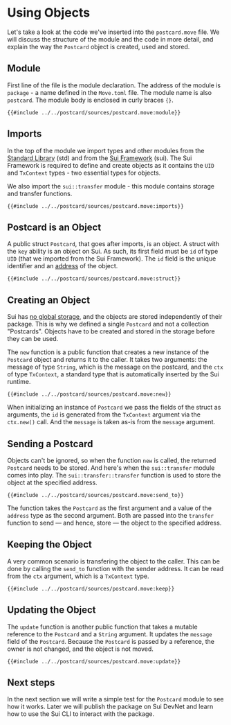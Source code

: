 # Using Objects

Let's take a look at the code we've inserted into the `postcard.move` file. We will discuss the structure of the module and the code in more detail, and explain the way the `Postcard` object is created, used and stored.

## Module

First line of the file is the module declaration. The address of the module is `package` - a name defined in the `Move.toml` file. The module name is also `postcard`. The module body is enclosed in curly braces `{}`.

```move
{{#include ../../postcard/sources/postcard.move:module}}
```

## Imports

In the top of the module we import types and other modules from the [Standard Library](./../basic-syntax/standard-library.md) (std) and from the [Sui Framework](./../programmability/sui-framework.md) (sui). The Sui Framework is required to define and create objects as it contains the `UID` and `TxContext` types - two essential types for objects.

We also import the `sui::transfer` module - this module contains storage and transfer functions.

```move
{{#include ../../postcard/sources/postcard.move:imports}}
```

## Postcard is an Object

A public struct `Postcard`, that goes after imports, is an object. A struct with the `key` ability is an object on Sui. As such, its first field must be `id` of type `UID` (that we imported from the Sui Framework). The `id` field is the unique identifier and an [address](../concepts/address.md) of the object.

<!-- TODO: better wording -->

```move
{{#include ../../postcard/sources/postcard.move:struct}}
```

## Creating an Object

Sui has [no global storage](./../concepts/object-model.md), and the objects are stored independently of their package. This is why we defined a single `Postcard` and not a collection "Postcards". Objects have to be created and stored in the storage before they can be used.

The `new` function is a public function that creates a new instance of the `Postcard` object and returns it to the caller. It takes two arguments: the message of type `String`, which is the message on the postcard, and the `ctx` of type `TxContext`, a standard type that is automatically inserted by the Sui runtime.

```move
{{#include ../../postcard/sources/postcard.move:new}}
```

When initializing an instance of `Postcard` we pass the fields of the struct as arguments, the `id` is generated from the `TxContext` argument via the `ctx.new()` call. And the `message` is taken as-is from the `message` argument.

## Sending a Postcard

Objects can't be ignored, so when the function `new` is called, the returned `Postcard` needs to be stored. And here's when the `sui::transfer` module comes into play. The `sui::transfer::transfer` function is used to store the object at the specified address.

```move
{{#include ../../postcard/sources/postcard.move:send_to}}
```

The function takes the `Postcard` as the first argument and a value of the `address` type as the second argument. Both are passed into the `transfer` function to send — and hence, store — the object to the specified address.

## Keeping the Object

A very common scenario is transfering the object to the caller. This can be done by calling the `send_to` function with the sender address. It can be read from the `ctx` argument, which is a `TxContext` type.

```move
{{#include ../../postcard/sources/postcard.move:keep}}
```

## Updating the Object

The `update` function is another public function that takes a mutable reference to the `Postcard` and a `String` argument. It updates the `message` field of the `Postcard`. Because the `Postcard` is passed by a reference, the owner is not changed, and the object is not moved.

```move
{{#include ../../postcard/sources/postcard.move:update}}
```

## Next steps

In the next section we will write a simple test for the `Postcard` module to see how it works. Later we will publish the package on Sui DevNet and learn how to use the Sui CLI to interact with the package.

